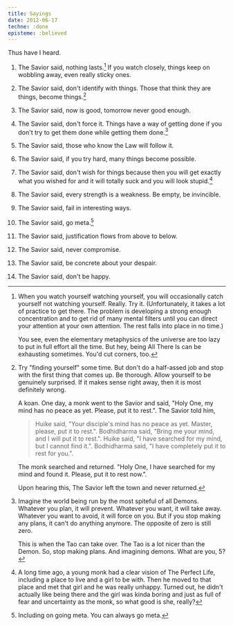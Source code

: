 ```yaml
---
title: Sayings
date: 2012-06-17
techne: :done
episteme: :believed
---
```


Thus have I heard. 

1. The Savior said, nothing lasts.[^anicca] If you watch closely, things keep on wobbling away, even really sticky ones.

2. The Savior said, don't identify with things. Those that think they are things, become things.[^anatta]

3. The Savior said, now is good, tomorrow never good enough.

4. The Savior said, don't force it. Things have a way of getting done if you don't try to get them done while getting them done.[^gtd]

5. The Savior said, those who know the Law will follow it.

6. The Savior said, if you try hard, many things become possible.

7. The Savior said, don't wish for things because then you will get exactly what you wished for and it will totally suck and you will look stupid.[^wish] 

8. The Savior said, every strength is a weakness. Be empty, be invincible.

9. The Savior said, fail in interesting ways.

10. The Savior said, go meta.[^meta]

11. The Savior said, justification flows from above to below.

12. The Savior said, never compromise.

13. The Savior said, be concrete about your despair.

14. The Savior said, don't be happy.

[^anatta]:
    Try "finding yourself" some time. But don't do a half-assed job and stop with the first thing that comes up. Be thorough. Allow yourself to be genuinely surprised. If it makes sense right away, then it is most definitely wrong.

    A koan. One day, a monk went to the Savior and said, "Holy One, my mind has no peace as yet. Please, put it to rest.". The Savior told him,

    > Huike said, "Your disciple's mind has no peace as yet. Master, please, put it to rest.". Bodhidharma said, "Bring me your mind, and I will put it to  rest.". Huike said, "I have searched for my mind, but I cannot find it.". Bodhidharma said, "I have completely put it to rest for you.".
    
    The monk searched and returned. "Holy One, I have searched for my mind and found it. Please, put it to rest now.".

    Upon hearing this, The Savior left the town and never returned.
    
[^anicca]:
    When you watch yourself watching yourself, you will occasionally catch yourself not watching yourself. Really. Try it. (Unfortunately, it takes a lot of practice to get there. The problem is developing a strong enough concentration and to get rid of many mental filters until you can direct your attention at your own attention. The rest falls into place in no time.)

    You see, even the elementary metaphysics of the universe are too lazy to put in full effort all the time.  But hey, being All There Is can be exhausting sometimes. You'd cut corners, too. 

[^gtd]: 
    Imagine the world being run by the most spiteful of all Demons. Whatever you plan, it will prevent. Whatever you want, it will take away. Whatever you want to avoid, it will force on you. But if you stop making any plans, it can't do anything anymore. The opposite of zero is still zero.

    This is when the Tao can take over. The Tao is a lot nicer than the Demon. So, stop making plans. And imagining demons. What are you, 5?

[^meta]: Including on going meta. You can always go meta.

[^wish]:
    A long time ago, a young monk had a clear vision of The Perfect Life, including a place to live and a girl to be with. Then he moved to that place and met that girl and he was really unhappy. Turned out, he didn't actually like being there and the girl was kinda boring and just as full of fear and uncertainty as the monk, so what good is she, really?
